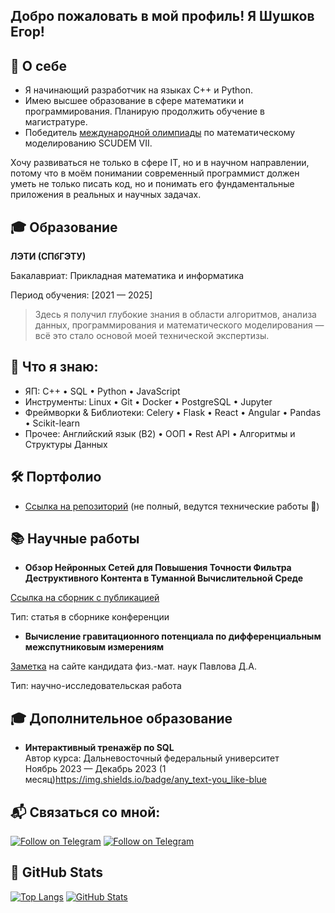 Добро пожаловать в мой профиль! Я Шушков Егор!
---

## 🌟 О себе
- Я начинающий разработчик на языках C++ и Python. 
- Имею высшее образование в сфере математики и программирования. Планирую продолжить обучение в магистратуре.
- Победитель [международной олимпиады](https://etu.ru/ru/studentam/studencheskie-novosti/molodye-ajtishniki-iz-leti-vyigrali-mezhdunarodnyj-konkurs-po-matematicheskomu-modelirovaniyu) по математическому моделированию SCUDEM VII. 

Хочу развиваться не только в сфере IT, но и в научном направлении, потому что в моём понимании современный программист должен уметь не только писать код, но и понимать его фундаментальные приложения в реальных и научных задачах. 

## 🎓 Образование
**ЛЭТИ (СПбГЭТУ)**

Бакалавриат: Прикладная математика и информатика

Период обучения: [2021 — 2025]

> Здесь я получил глубокие знания в области алгоритмов, анализа данных, программирования и математического моделирования — всё это стало основой моей технической экспертизы. 

## 💼 Что я знаю:
- ЯП: C++ • SQL • Python • JavaScript 
- Инструменты: Linux • Git • Docker • PostgreSQL • Jupyter
- Фреймворки & Библиотеки: Celery • Flask • React • Angular • Pandas • Scikit-learn
- Прочее: Английский язык (B2) • ООП • Rest API • Алгоритмы и Структуры Данных 

## 🛠 Портфолио

- [Ссылка на репозиторий](https://github.com/azazzze1/Shushkov_Egor) (не полный, ведутся технические работы 🚧)

## 📚 Научные работы

- **Обзор Нейронных Сетей для Повышения Точности Фильтра Деструктивного Контента в Туманной Вычислительной Среде** 

[Ссылка на сборник с публикацией](https://etu.ru/assets/files/Faculty-FKTI/MO/mo-2025/sbornik-2025-moevm.pdf)

Тип: статья в сборнике конференции

- **Вычисление гравитационного потенциала по дифференциальным межспутниковым измерениям** 

[Заметка](http://entroforce.ru/lab#grace-modeling) на сайте кандидата физ.-мат. наук Павлова Д.А.

Тип:  научно-исследовательская работа 

## 🎓 Дополнительное образование
- **Интерактивный тренажёр по SQL**  
Автор курса: Дальневосточный федеральный университет  
Ноябрь 2023 — Декабрь 2023 (1 месяц)https://img.shields.io/badge/any_text-you_like-blue

## 📬 Связаться со мной: 
[![Follow on Telegram](https://img.shields.io/badge/gmail-egorka44552014-red.svg?style=flat&logo=gmail)](mailto:egorka44552014@gmail.com) [![Follow on Telegram](https://img.shields.io/badge/telegram-%40azazzze1-blue.svg?style=flat&logo=telegram)](https://t.me/azazzze1)

## 🤖 GitHub Stats

[![Top Langs](https://github-readme-stats.vercel.app/api/top-langs/?username=azazzze1&show_icons=true&layout=compact)]( https://github.com/azazzze1)
[![GitHub Stats](https://github-readme-stats.vercel.app/api?username=azazzze1&show_icons=true&theme=radical)]( https://github.com/azazzze1)
